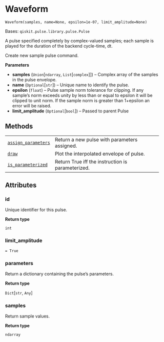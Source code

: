 # Waveform

<span id="undefined" />

`Waveform(samples, name=None, epsilon=1e-07, limit_amplitude=None)`

Bases: `qiskit.pulse.library.pulse.Pulse`

A pulse specified completely by complex-valued samples; each sample is played for the duration of the backend cycle-time, dt.

Create new sample pulse command.

**Parameters**

*   **samples** (`Union`\[`ndarray`, `List`\[`complex`]]) – Complex array of the samples in the pulse envelope.
*   **name** (`Optional`\[`str`]) – Unique name to identify the pulse.
*   **epsilon** (`float`) – Pulse sample norm tolerance for clipping. If any sample’s norm exceeds unity by less than or equal to epsilon it will be clipped to unit norm. If the sample norm is greater than 1+epsilon an error will be raised.
*   **limit\_amplitude** (`Optional`\[`bool`]) – Passed to parent Pulse

## Methods

|                                                                                                                                                  |                                                   |
| ------------------------------------------------------------------------------------------------------------------------------------------------ | ------------------------------------------------- |
| [`assign_parameters`](qiskit.pulse.Waveform.assign_parameters#qiskit.pulse.Waveform.assign_parameters "qiskit.pulse.Waveform.assign_parameters") | Return a new pulse with parameters assigned.      |
| [`draw`](qiskit.pulse.Waveform.draw#qiskit.pulse.Waveform.draw "qiskit.pulse.Waveform.draw")                                                     | Plot the interpolated envelope of pulse.          |
| [`is_parameterized`](qiskit.pulse.Waveform.is_parameterized#qiskit.pulse.Waveform.is_parameterized "qiskit.pulse.Waveform.is_parameterized")     | Return True iff the instruction is parameterized. |

## Attributes

<span id="undefined" />

### id

Unique identifier for this pulse.

**Return type**

`int`

<span id="undefined" />

### limit\_amplitude

`= True`

<span id="undefined" />

### parameters

Return a dictionary containing the pulse’s parameters.

**Return type**

`Dict`\[`str`, `Any`]

<span id="undefined" />

### samples

Return sample values.

**Return type**

`ndarray`
